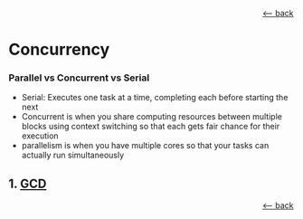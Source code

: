 <div align="right">

[<-- back](../README.md)

</div>

# Concurrency

### Parallel vs Concurrent vs Serial
- Serial: Executes one task at a time, completing each before starting the next
- Concurrent is when you share computing resources between multiple blocks using context switching so that each gets fair chance for their execution
- parallelism is when you have multiple cores so that your tasks can actually run simultaneously

## 1. [GCD](gcd.md)


<div align="right">

[<-- back](../README.md)

</div>